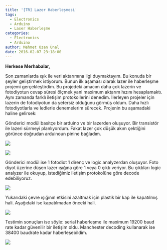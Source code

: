 ```yaml
---
title: '[TR] Lazer Haberleşmesi'
tags:
  - Electronics
  - Arduino
  - Laser Haberleşme
categories:
  - Electronics
  - Arduino
author: Mehmet Ozan Ünal
date: 2016-02-07 23:18:00
---
```


**Herkese Merhabalar,**

Son zamanlarda ışık ile veri aktarımına ilgi duymaktayım. Bu konuda bir şeyler geliştirmek istiyorum. Bunun ilk aşaması olarak lazer ile haberleşme projemi gerçekleştirdim. Bu projedeki amacım daha çok lazerin ve fotodiyotun cevap süresi ölçmek yani maximum aktarım hızını hesaplamaktı. Aynı zamanda farklı iletişim protokollerini denedim. İlerleyen projeler için lazerin de fotodiyotun da yetersiz olduğunu görmüş oldum. Daha hızlı fotodiyotlarla ve ledlerle denemelerim sürecek. Projenin bu aşamadaki haline gelirsek:  

Gönderici modül basitçe bir arduino ve bir lazerden oluşuyor. Bir transistör ile lazeri sürmeyi planlıyordum. Fakat lazer çok düşük akım çektiğini görünce doğrudan arduinoun pinine bağladım.  

![](https://4.bp.blogspot.com/-qQdlLk1HTjA/VrTKOEJvIvI/AAAAAAAAYPk/0kfODfpYmCE/s720/20160205_171100.jpg)

![](https://4.bp.blogspot.com/-EpqGpVRIUnE/VrTLWM0_oBI/AAAAAAAAYPk/nAfynUH36ms/s720/20160205_171105.jpg)

Gönderici modül ise 1 fotodiot 1 direnç ve logic analyzerdan oluşuyor. Foto diyot üzerine düşen lazer ışığına göre 1 veya 0 çıktı veriyor. Bu çıktıları logic analyzer ile okuyup, istediğimiz iletişim protokolüne göre decode edebiliyoruz.  

![](https://3.bp.blogspot.com/-ab_G4FGMd94/VrTLwHEqjrI/AAAAAAAAYPs/iCl_KgAGAf0/s720/20160205_171310.jpg)

Yukarıdaki çevre ışığının etkisini azaltmak için plastik bir kap ile kapatılmış hali. Aşağıdaki ise kapatılmadan önceki hali.

![](https://4.bp.blogspot.com/-S6TEoiHANvA/VrTLYZz2JXI/AAAAAAAAYPk/n2NfOTZc4yE/s720/20160205_171300.jpg)

Testimin sonuçları ise söyle: serial haberleşme ile maximum 19200 baud rate kadar güvenilir bir iletişim oldu. Manchester decoding kullanarak ise 38400 baudrate kadar haberleşebildim.

![](https://3.bp.blogspot.com/-ljqRhccYSI4/VreridZE2DI/AAAAAAAAYRI/UxN5DVqhhqY/s640/1.PNG)